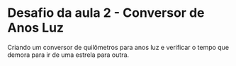 # Desafio da aula 2 - Conversor de Anos Luz
Criando um conversor de quilômetros para anos luz e verificar o tempo que demora para ir de uma estrela para outra.